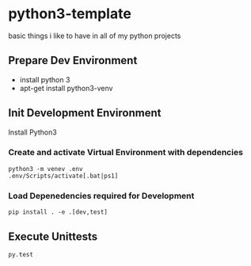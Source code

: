 # python3-template
basic things i like to have in all of my python projects

## Prepare Dev Environment
* install python 3
* apt-get install python3-venv

## Init Development Environment
Install Python3

### Create and activate Virtual Environment with dependencies
    python3 -m venev .env
    .env/Scripts/activate[.bat|ps1]

### Load Depenedencies required for Development
    pip install . -e .[dev,test]

## Execute Unittests
    py.test

